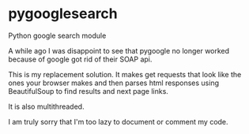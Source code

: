 # pygooglesearch
Python google search module

A while ago I was disappoint to see that pygoogle no longer worked because of google got rid of their SOAP api.

This is my replacement solution. It makes get requests that look like the ones your browser makes and then parses html responses using BeautifulSoup to find results and next page links.

It is also multithreaded.

I am truly sorry that I'm too lazy to document or comment my code.
